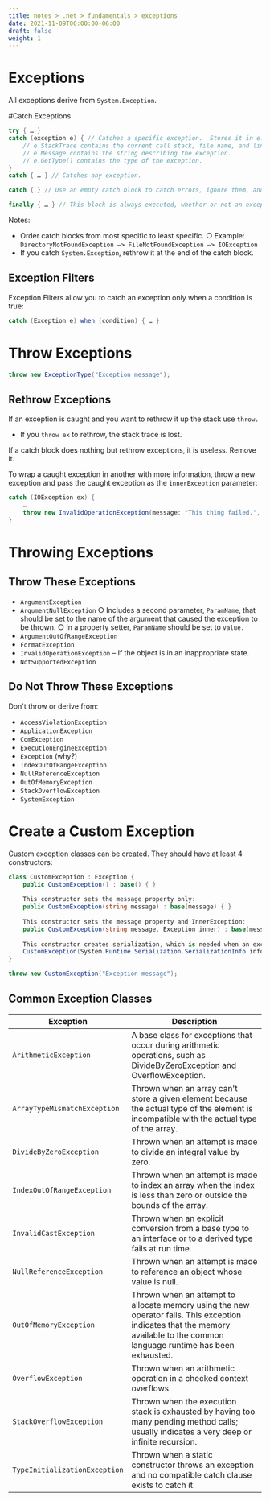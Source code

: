 ```yaml
---
title: notes > .net > fundamentals > exceptions
date: 2021-11-09T00:00:00-06:00
draft: false
weight: 1
---
```

# Exceptions
All exceptions derive from `System.Exception`.

#Catch Exceptions
```cs
try { … }
catch (exception e) { // Catches a specific exception.  Stores it in e.
	// e.StackTrace contains the current call stack, file name, and line number where the exception was thrown.
	// e.Message contains the string describing the exception.
	// e.GetType() contains the type of the exception.
}
catch { … }	// Catches any exception.

catch { } // Use an empty catch block to catch errors, ignore them, and continue running.

finally { … } // This block is always executed, whether or not an exception is caught.
```

Notes:
- Order catch blocks from most specific to least specific.
		○ Example: `DirectoryNotFoundException –> FileNotFoundException –> IOException`
- If you catch `System.Exception`, rethrow it at the end of the catch block.

## Exception Filters
Exception Filters allow you to catch an exception only when a condition is true:
```cs
catch (Exception e) when (condition) { … }
```

# Throw Exceptions
```cs
throw new ExceptionType("Exception message");
```

## Rethrow Exceptions
If an exception is caught and you want to rethrow it up the stack use `throw.`
- If you `throw ex` to rethrow, the stack trace is lost.

If a catch block does nothing but rethrow exceptions, it is useless.  Remove it.

To wrap a caught exception in another with more information, throw a new exception and pass the caught exception as the `innerException` parameter:
```cs
catch (IOException ex) {
	…
	throw new InvalidOperationException(message: "This thing failed.", innerException: ex)
}
```
# Throwing Exceptions
## Throw These Exceptions
- `ArgumentException`
- `ArgumentNullException`
		○ Includes a second parameter, `ParamName`, that should be set to the name of the argument that caused the exception to be thrown.
		○ In a property setter, `ParamName` should be set to `value.`
- `ArgumentOutOfRangeException`
- `FormatException`
- `InvalidOperationException` – If the object is in an inappropriate state.
- `NotSupportedException`

## Do Not Throw These Exceptions
Don't throw or derive from:
- `AccessViolationException`
- `ApplicationException`
- `ComException`
- `ExecutionEngineException`
- `Exception` (why?)
- `IndexOutOfRangeException`
- `NullReferenceException`
- `OutOfMemoryException`
- `StackOverflowException`
- `SystemException`

# Create a Custom Exception
Custom exception classes can be created.  They should have at least 4 constructors:
```cs
class CustomException : Exception {
	public CustomException() : base() { }
	
	This constructor sets the message property only:
	public CustomException(string message) : base(message) { }
	
	This constructor sets the message property and InnerException:
	public CustomException(string message, Exception inner) : base(message, inner) { }
	
	This constructor creates serialization, which is needed when an exception propagates from a remote server to the client:
	CustomException(System.Runtime.Serialization.SerializationInfo info, System.Runtime.Serialization.StreamingContext context) : base(info, context) { }
}

throw new CustomException("Exception message");
```

## Common Exception Classes
| Exception | Description |
|-----------|-------------|
`ArithmeticException`	| A base class for exceptions that occur during arithmetic operations, such as DivideByZeroException and OverflowException.
`ArrayTypeMismatchException` | Thrown when an array can't store a given element because the actual type of the element is incompatible with the actual type of the array.
`DivideByZeroException` | Thrown when an attempt is made to divide an integral value by zero.
`IndexOutOfRangeException` | Thrown when an attempt is made to index an array when the index is less than zero or outside the bounds of the array.
`InvalidCastException` | Thrown when an explicit conversion from a base type to an interface or to a derived type fails at run time.
`NullReferenceException` | Thrown when an attempt is made to reference an object whose value is null.
`OutOfMemoryException` | Thrown when an attempt to allocate memory using the new operator fails. This exception indicates that the memory available to the common language runtime has been exhausted.
`OverflowException` | Thrown when an arithmetic operation in a checked context overflows.
`StackOverflowException` | Thrown when the execution stack is exhausted by having too many pending method calls; usually indicates a very deep or infinite recursion.
`TypeInitializationException` | Thrown when a static constructor throws an exception and no compatible catch clause exists to catch it.
